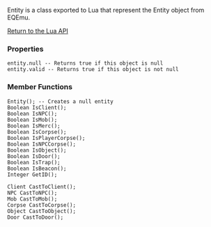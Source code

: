 Entity is a class exported to Lua that represent the Entity object from EQEmu.

[Return to the Lua API](Lua-API)

### Properties
```
entity.null -- Returns true if this object is null
entity.valid -- Returns true if this object is not null
```

### Member Functions
```
Entity(); -- Creates a null entity
Boolean IsClient();
Boolean IsNPC();
Boolean IsMob();
Boolean IsMerc();
Boolean IsCorpse();
Boolean IsPlayerCorpse();
Boolean IsNPCCorpse();
Boolean IsObject();
Boolean IsDoor();
Boolean IsTrap();
Boolean IsBeacon();
Integer GetID();

Client CastToClient();
NPC CastToNPC();
Mob CastToMob();
Corpse CastToCorpse();
Object CastToObject();
Door CastToDoor();
```